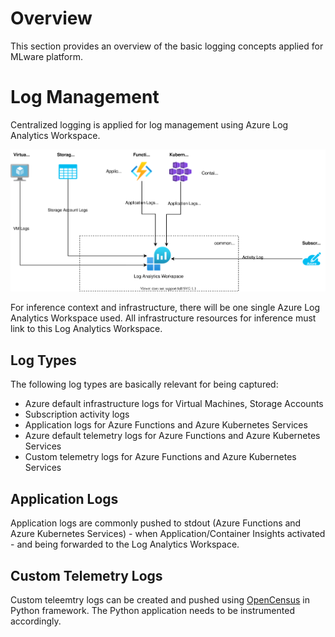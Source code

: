 # Overview
This section provides an overview of the basic logging concepts applied for MLware platform.

# Log Management
Centralized logging is applied for log management using Azure Log Analytics Workspace.

![common_log_management.svg](../.attachments/common_log_management.svg)

For inference context and infrastructure, there will be one single Azure Log Analytics Workspace used. All infrastructure resources for inference must link to this Log Analytics Workspace.

## Log Types
The following log types are basically relevant for being captured:
- Azure default infrastructure logs for Virtual Machines, Storage Accounts
- Subscription activity logs
- Application logs for Azure Functions and Azure Kubernetes Services
- Azure default telemetry logs for Azure Functions and Azure Kubernetes Services
- Custom telemetry logs for Azure Functions and Azure Kubernetes Services

## Application Logs
Application logs are commonly pushed to stdout (Azure Functions and Azure Kubernetes Services) - when Application/Container Insights activated - and being forwarded to the Log Analytics Workspace.

## Custom Telemetry Logs
Custom teleemtry logs can be created and pushed using [OpenCensus](https://docs.microsoft.com/en-us/azure/azure-monitor/app/opencensus-python) in Python framework. The Python application needs to be instrumented accordingly.